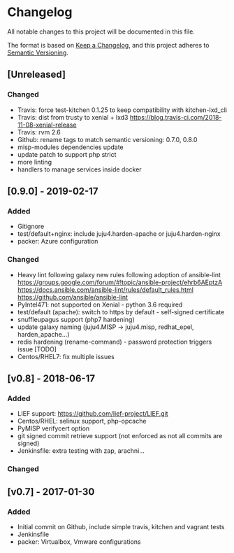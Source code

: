 # Changelog
All notable changes to this project will be documented in this file.

The format is based on [Keep a Changelog](https://keepachangelog.com/en/1.0.0/),
and this project adheres to [Semantic Versioning](https://semver.org/spec/v2.0.0.html).

## [Unreleased]

### Changed
- Travis: force test-kitchen 0.1.25 to keep compatibility with kitchen-lxd_cli
- Travis: dist from trusty to xenial + lxd3
https://blog.travis-ci.com/2018-11-08-xenial-release
- Travis: rvm 2.6
- Github: rename tags to match semantic versioning: 0.7.0, 0.8.0
- misp-modules dependencies update
- update patch to support php strict
- more linting
- handlers to manage services inside docker

## [0.9.0] - 2019-02-17

### Added
- Gitignore
- test/default+nginx: include juju4.harden-apache or juju4.harden-nginx
- packer: Azure configuration

### Changed
- Heavy lint following galaxy new rules following adoption of ansible-lint
https://groups.google.com/forum/#!topic/ansible-project/ehrb6AEptzA
https://docs.ansible.com/ansible-lint/rules/default_rules.html
https://github.com/ansible/ansible-lint
- PyIntel471: not supported on Xenial - python 3.6 required
- test/default (apache): switch to https by default - self-signed certificate
- snuffleupagus support (php7 hardening)
- update galaxy naming (juju4.MISP -> juju4.misp, redhat_epel, harden_apache...)
- redis hardening (rename-command) - password protection triggers issue [TODO]
- Centos/RHEL7: fix multiple issues

## [v0.8] - 2018-06-17

### Added
- LIEF support: https://github.com/lief-project/LIEF.git
- Centos/RHEL: selinux support, php-opcache
- PyMISP verifycert option
- git signed commit retrieve support (not enforced as not all commits are signed)
- Jenkinsfile: extra testing with zap, arachni...

### Changed

## [v0.7] - 2017-01-30

### Added
- Initial commit on Github, include simple travis, kitchen and vagrant tests
- Jenkinsfile
- packer: Virtualbox, Vmware configurations
